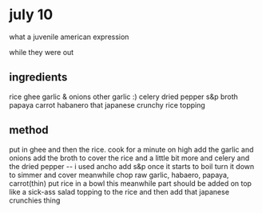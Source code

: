 # july 10

what a juvenile american expression

while they were out


## ingredients

rice
ghee
garlic & onions
other garlic :)
celery
dried pepper
s&p
broth
papaya
carrot
habanero
that japanese crunchy rice topping

## method

put in ghee and then the rice. cook for a minute on high
add the garlic and onions
add the broth to cover the rice and a little bit more and celery and the dried pepper -- i used ancho
add s&p
once it starts to boil turn it down to simmer and cover
meanwhile
	chop raw garlic, habaero, papaya, carrot(thin) 
put rice in a bowl
this meanwhile part should be added on top like a sick-ass salad topping to the rice
and then add that japanese crunchies thing